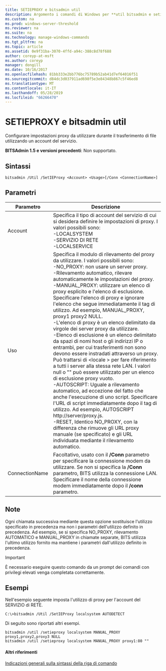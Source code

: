```yaml
---
title: SETIEPROXY e bitsadmin util
description: Argomento i comandi di Windows per **util bitsadmin e setieproxy** -configurare impostazioni proxy da utilizzare durante il trasferimento di file usando un account del servizio.
ms.custom: na
ms.prod: windows-server-threshold
ms.reviewer: na
ms.suite: na
ms.technology: manage-windows-commands
ms.tgt_pltfrm: na
ms.topic: article
ms.assetid: 0e9f31ba-3070-4ffd-a94c-388c8d78f688
author: coreyp-at-msft
ms.author: coreyp
manager: dongill
ms.date: 10/16/2017
ms.openlocfilehash: 81bb333e2bb776bc75789b52ab41d7ef64016f51
ms.sourcegitcommit: d84dc3d037911ad698f5e3e84348b867c5f46ed8
ms.translationtype: MT
ms.contentlocale: it-IT
ms.lasthandoff: 05/28/2019
ms.locfileid: "66266470"
---
```

# <a name="bitsadmin-util-and-setieproxy"></a>SETIEPROXY e bitsadmin util

Configurare impostazioni proxy da utilizzare durante il trasferimento di file utilizzando un account del servizio.

**BITSAdmin 1.5 e versioni precedenti**: Non supportato.

## <a name="syntax"></a>Sintassi

```
bitsadmin /Util /SetIEProxy <Account> <Usage>[/Conn <ConnectionName>]
```

## <a name="parameters"></a>Parametri

|Parametro|Descrizione|
|---------|-----------|
|Account|Specifica il tipo di account del servizio di cui si desidera definire le impostazioni di proxy. I valori possibili sono:</br>-LOCALSYSTEM</br>-SERVIZIO DI RETE</br>-LOCALSERVICE|
|Uso|Specifica il modulo di rilevamento del proxy da utilizzare. I valori possibili sono:</br>-NO_PROXY: non usare un server proxy.</br>-Rilevamento automatico, rilevare automaticamente le impostazioni del proxy.</br>-MANUAL_PROXY: utilizzare un elenco di proxy esplicito e l'elenco di esclusione. Specificare l'elenco di proxy e ignorare l'elenco che segue immediatamente il tag di utilizzo. Ad esempio, MANUAL_PROXY, proxy1 proxy2 NULL.</br>    -L'elenco di proxy è un elenco delimitato da virgole dei server proxy da utilizzare.</br>    -Elenco di esclusione è un elenco delimitato da spazi di nomi host o gli indirizzi IP o entrambi, per cui trasferimenti non sono devono essere instradati attraverso un proxy. Può trattarsi di \<locale > per fare riferimento a tutti i server alla stessa rete LAN. I valori null o "" può essere utilizzato per un elenco di esclusione proxy vuoto.</br>-AUTOSCRIPT: Uguale a rilevamento automatico, ad eccezione del fatto che anche l'esecuzione di uno script. Specificare l'URL di script immediatamente dopo il tag di utilizzo. Ad esempio, AUTOSCRIPT http://server/proxy.js.</br>-RESET, Identico NO_PROXY, con la differenza che rimuove gli URL proxy manuale (se specificato) e gli URL individuata mediante il rilevamento automatico.|
|ConnectionName|Facoltativo, usato con il **/Conn** parametro per specificare la connessione modem da utilizzare. Se non si specifica la **/Conn** parametro, BITS utilizza la connessione LAN. Specificare il nome della connessione modem immediatamente dopo il **/conn** parametro.|

## <a name="remarks"></a>Note

Ogni chiamata successiva mediante questa opzione sostituisce l'utilizzo specificato in precedenza ma non i parametri dell'utilizzo definito in precedenza. Ad esempio, se si specifica NO_PROXY, rilevamento AUTOMATICO e MANUAL_PROXY in chiamate separate, BITS utilizza l'ultimo utilizzo fornito ma mantiene i parametri dall'utilizzo definito in precedenza.

> [!IMPORTANT]
> È necessario eseguire questo comando da un prompt dei comandi con privilegi elevati venga completata correttamente.

## <a name="examples"></a>Esempi

Nell'esempio seguente imposta l'utilizzo di proxy per l'account del SERVIZIO di RETE.

```
C:\>bitsadmin /Util /SetIEProxy localsystem AUTODETECT
```

Di seguito sono riportati altri esempi.

```
bitsadmin /util /setieproxy localsystem MANUAL_PROXY proxy1,proxy2,proxy3 NULL
bitsadmin /util /setieproxy localsystem MANUAL_PROXY proxy1:80 ""
```

#### <a name="additional-references"></a>Altri riferimenti

[Indicazioni generali sulla sintassi della riga di comando](command-line-syntax-key.md)